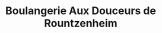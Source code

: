 ---
title: "Boulangerie Aux Douceurs de Rountzenheim"
url: /rountzenheim-auenheim/boulangerie-aux-douceurs-de-rountzenheim/
shop: boulangerie
---